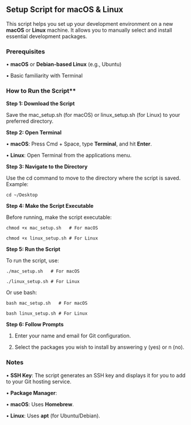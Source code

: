 ## Setup Script for macOS & Linux

This script helps you set up your development environment on a new **macOS** or **Linux** machine. It allows you to manually select and install essential development packages.

### Prerequisites

•  **macOS** or **Debian-based Linux** (e.g., Ubuntu)

•  Basic familiarity with Terminal

### How to Run the Script**

**Step 1: Download the Script**

Save the mac_setup.sh (for macOS) or linux_setup.sh (for Linux) to your preferred directory.

**Step 2: Open Terminal**

•  **macOS**: Press Cmd + Space, type **Terminal**, and hit **Enter**.

•  **Linux**: Open Terminal from the applications menu.

**Step 3: Navigate to the Directory**

Use the cd command to move to the directory where the script is saved. Example:

`cd ~/Desktop`

**Step 4: Make the Script Executable**

Before running, make the script executable:

`chmod +x mac_setup.sh   # For macOS`

`chmod +x linux_setup.sh # For Linux`

**Step 5: Run the Script**

To run the script, use:

`./mac_setup.sh   # For macOS`

`./linux_setup.sh # For Linux`

Or use bash:

`bash mac_setup.sh   # For macOS`

`bash linux_setup.sh # For Linux`

**Step 6: Follow Prompts**

1.  Enter your name and email for Git configuration.

2.  Select the packages you wish to install by answering y (yes) or n (no).

### Notes

•  **SSH Key**: The script generates an SSH key and displays it for you to add to your Git hosting service.

•  **Package Manager**:

•  **macOS**: Uses **Homebrew**.

•  **Linux**: Uses **apt** (for Ubuntu/Debian).